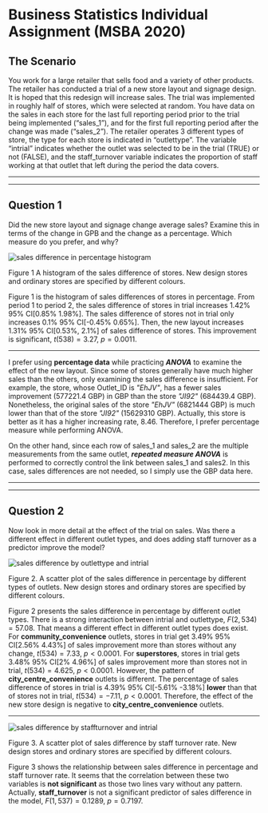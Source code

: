 # Business Statistics Individual Assignment (MSBA 2020)

## The Scenario

You work for a large retailer that sells food and a variety of other products. The retailer has conducted a trial of a new store layout and signage design. It is hoped that this redesign will increase sales. The trial was implemented in roughly half of stores, which were selected at random. You have data on the sales in each store for the last full reporting period prior to the trial being implemented (“sales_1”), and for the first full reporting period after the change was made (“sales_2”). The retailer operates 3 different types of store, the type for each store is indicated in “outlettype”. The variable “intrial” indicates whether the outlet was selected to be in the trial (TRUE) or not (FALSE), and the staff_turnover variable indicates the proportion of staff working
at that outlet that left during the period the data covers.

---
---

## Question 1
Did the new store layout and signage change average sales? Examine this in terms of the change in GPB and the change as a percentage. Which measure do you prefer, and why?

![sales difference in percentage histogram](https://user-images.githubusercontent.com/43996798/136628533-b9099812-95fb-492b-b641-d590772cb976.png)

Figure 1 A histogram of the sales difference of stores. New design stores and ordinary stores are specified by different colours.

Figure 1 is the histogram of sales differences of stores in percentage. From period 1 to period 2, the sales difference of stores in trial increases 1.42% 95% CI[0.85% 1.98%]. The sales difference of stores not in trial only increases 0.1% 95% CI[-0.45% 0.65%]. Then, the new layout increases 1.31% 95% CI[0.53%, 2.1%] of sales difference of stores. This improvement is significant, $t(538) = 3.27$, $p = 0.0011$.

---

I prefer using **percentage data** while practicing ***ANOVA*** to examine the effect of the new layout. Since some of stores generally have much higher sales than the others, only examining the sales difference is insufficient. For example, the store, whose Outlet_ID is *"EhJV"*, has a fewer sales improvement ($577221.4$ GBP) in GBP than the store *"JI92"* ($684439.4$ GBP). Nonetheless, the original sales of the store *"EhJV"* ($6821444$ GBP) is much lower than that of the store *"JI92"* ($15629310$ GBP). Actually, this store is better as it has a higher increasing rate, $8.46%$. Therefore, I prefer percentage measure while performing ANOVA. 

On the other hand, since each row of sales_1 and sales_2 are the multiple measurements from the same outlet, ***repeated measure ANOVA*** is performed to correctly control the link between sales_1 and sales2. In this case, sales differences are not needed, so I simply use the GBP data here.

---
---

## Question 2
Now look in more detail at the effect of the trial on sales. Was there a different effect in different outlet types, and does adding staff turnover as a predictor improve the model?

![sales difference by outlettype and intrial](https://user-images.githubusercontent.com/43996798/136628763-ba0ff1c8-a758-4465-96a2-0f5ca8f51e94.png)

Figure 2. A scatter plot of the sales difference in percentage by different types of outlets. New design stores and ordinary stores are specified by different colours.

Figure 2 presents the sales difference in percentage by different outlet types. There is a strong interaction between intrial and outlettype, $F(2, 534) = 57.08$. That means a different effect in different outlet types does exist. For **community_convenience** outlets, stores in trial get 3.49% 95% CI[2.56% 4.43%] of sales improvement more than stores without any change, $t(534) = 7.33$, $p < 0.0001$. For **superstores**, stores in trial gets 3.48% 95% CI[2% 4.96%] of sales improvement more than stores not in trial, $t(534) = 4.625$, $p < 0.0001$. However, the pattern of **city_centre_convenience** outlets is different. The percentage of sales difference of stores in trial is 4.39% 95% CI[-5.61% -3.18%] **lower** than that of stores not in trial, $t(534) = -7.11$, $p < 0.0001$. Therefore, the effect of the new store design is negative to **city_centre_convenience** outlets.

---

![sales difference by staffturnover and intrial](https://user-images.githubusercontent.com/43996798/136628835-627bc823-9b41-4f41-82f2-a253bfbf93ae.png)

Figure 3. A scatter plot of sales difference by staff turnover rate. New design stores and ordinary stores are specified by different colours.

Figure 3 shows the relationship between sales difference in percentage and staff turnover rate. It seems that the correlation between these two variables is **not significant** as those two lines vary without any pattern. Actually, **staff_turnover** is not a significant predictor of sales difference in the model, $F(1, 537) = 0.1289$, $p = 0.7197$.
